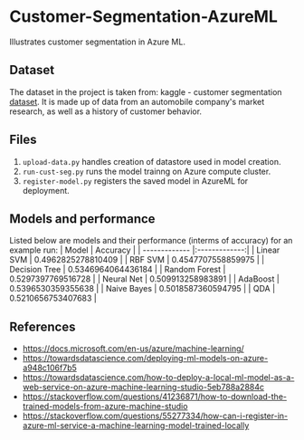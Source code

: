 
# Customer-Segmentation-AzureML
Illustrates customer segmentation in Azure ML.
## Dataset
The dataset in the project is taken from: kaggle - customer segmentation [dataset](https://www.kaggle.com/abisheksudarshan/customer-segmentation).  It is made up of data from an automobile company's market research, as well as a history of customer behavior. 

## Files
 1. `upload-data.py` handles creation of datastore used in model creation.
 2. `run-cust-seg.py` runs the model trainng on Azure compute cluster.
 3. `register-model.py` registers the saved model in AzureML for deployment.

## Models and performance
Listed below are models and their performance (interms of accuracy) for an example run:
| Model | Accuracy | 
| ------------- |:-------------:|
| Linear SVM |  0.4962825278810409 | 
| RBF SVM |   0.4547707558859975 | 
| Decision Tree |   0.5346964064436184 | 
| Random Forest |   0.5297397769516728 | 
| Neural Net |   0.509913258983891 | 
| AdaBoost |   0.5396530359355638 | 
| Naive Bayes |   0.5018587360594795 | 
| QDA  |   0.5210656753407683 | 


## References

 - https://docs.microsoft.com/en-us/azure/machine-learning/
 -  https://towardsdatascience.com/deploying-ml-models-on-azure-a948c106f7b5
 - https://towardsdatascience.com/how-to-deploy-a-local-ml-model-as-a-web-service-on-azure-machine-learning-studio-5eb788a2884c
 - https://stackoverflow.com/questions/41236871/how-to-download-the-trained-models-from-azure-machine-studio
 - https://stackoverflow.com/questions/55277334/how-can-i-register-in-azure-ml-service-a-machine-learning-model-trained-locally


